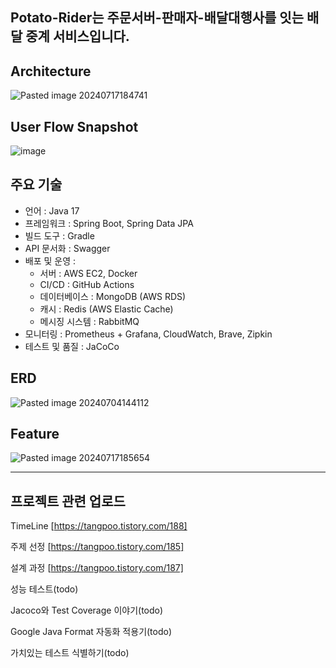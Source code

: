 ## Potato-Rider는 주문서버-판매자-배달대행사를 잇는 배달 중계 서비스입니다.

## Architecture
![Pasted image 20240717184741](https://github.com/user-attachments/assets/b2ed5ddd-bfad-41ef-8de9-f1605d125243)

## User Flow Snapshot
![image](https://github.com/user-attachments/assets/93de8917-9f7d-43e7-90f4-c2a926ede7df)

## 주요 기술
- 언어 : Java 17
- 프레임워크 : Spring Boot, Spring Data JPA
- 빌드 도구 : Gradle
- API 문서화 : Swagger
- 배포 및 운영 :
  - 서버 : AWS EC2, Docker
  - CI/CD : GitHub Actions
  - 데이터베이스 : MongoDB (AWS RDS)
  - 캐시 : Redis (AWS Elastic Cache)
  - 메시징 시스템 : RabbitMQ
- 모니터링 : Prometheus + Grafana, CloudWatch, Brave, Zipkin
- 테스트 및 품질 : JaCoCo

## ERD
![Pasted image 20240704144112](https://github.com/user-attachments/assets/85fda018-09fe-4261-96e0-af29e1cc262a)

## Feature
![Pasted image 20240717185654](https://github.com/user-attachments/assets/12c29ebf-6f4c-4728-b76e-d8f437492e2c)

---
## 프로젝트 관련 업로드

TimeLine
[https://tangpoo.tistory.com/188]

주제 선정
[https://tangpoo.tistory.com/185]

설계 과정
[https://tangpoo.tistory.com/187]

성능 테스트(todo)

Jacoco와 Test Coverage 이야기(todo)

Google Java Format 자동화 적용기(todo)

가치있는 테스트 식별하기(todo)





